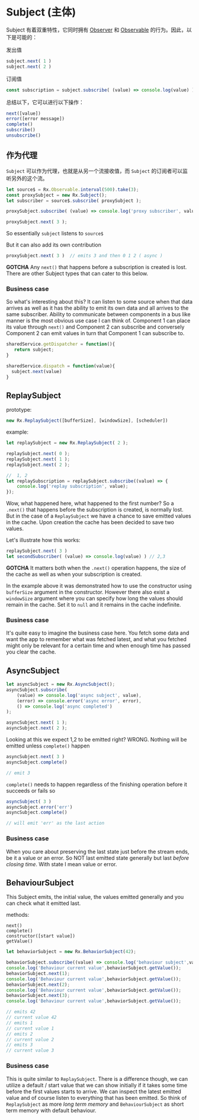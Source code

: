 # Subject (主体)

Subject 有着双重特性，它同时拥有 [Observer](observer.md) 和 [Observable](observable-anatomy.md) 的行为。因此，以下是可能的：

发出值

```javascript
subject.next( 1 )
subject.next( 2 )
```

订阅值

```javascript
const subscription = subject.subscribe( (value) => console.log(value) )
```

总结以下，它可以进行以下操作：

```javascript
next([value])
error([error message])
complete()
subscribe()
unsubscribe()
```

## 作为代理

`Subject` 可以作为代理，也就是从另一个流接收值，而 `Subject` 的订阅者可以监听另外的这个流。

```javascript
let source$ = Rx.Observable.interval(500).take(3);
const proxySubject = new Rx.Subject();
let subscriber = source$.subscribe( proxySubject );

proxySubject.subscribe( (value) => console.log('proxy subscriber', value ) );

proxySubject.next( 3 );
```

So essentially `subject` listens to `source$`

But it can also add its own contribution

```javascript
proxySubject.next( 3 )  // emits 3 and then 0 1 2 ( async )
```

**GOTCHA** Any `next()` that happens before a subscription is created is lost. There are other Subject types that can cater to this below.

### Business case

So what's interesting about this? It can listen to some source when that data arrives as well as it has the ability to emit its own data and all arrives to the same subscriber. Ability to communicate between components in a bus like manner is the most obvious use case I can think of. Component 1 can place its value through `next()` and Component 2 can subscribe and conversely Component 2 can emit values in turn that Component 1 can subscribe to.

```javascript
sharedService.getDispatcher = function(){
   return subject;
}

sharedService.dispatch = function(value){
  subject.next(value)
}
```

## ReplaySubject

prototype:

```javascript
new Rx.ReplaySubject([bufferSize], [windowSize], [scheduler])
```

example:

```javascript
let replaySubject = new Rx.ReplaySubject( 2 );

replaySubject.next( 0 );
replaySubject.next( 1 );
replaySubject.next( 2 );

//  1, 2
let replaySubscription = replaySubject.subscribe((value) => {
    console.log('replay subscription', value);
});
```

Wow, what happened here, what happened to the first number? So a `.next()` that happens before the subscription is created, is normally lost. But in the case of a `ReplaySubject` we have a chance to save emitted values in the cache. Upon creation the cache has been decided to save two values.

Let's illustrate how this works:

```javascript
replaySubject.next( 3 )
let secondSubscriber( (value) => console.log(value) ) // 2,3
```

**GOTCHA** It matters both when the `.next()` operation happens, the size of the cache as well as when your subscription is created.

In the example above it was demonstrated how to use the constructor using `bufferSize` argument in the constructor. However there also exist a `windowSize` argument where you can specify how long the values should remain in the cache. Set it to `null` and it remains in the cache indefinite.

### Business case

It's quite easy to imagine the business case here. You fetch some data and want the app to remember what was fetched latest, and what you fetched might only be relevant for a certain time and when enough time has passed you clear the cache.

## AsyncSubject

```javascript
let asyncSubject = new Rx.AsyncSubject();
asyncSubject.subscribe(
    (value) => console.log('async subject', value),
    (error) => console.error('async error', error),
    () => console.log('async completed')
);

asyncSubject.next( 1 );
asyncSubject.next( 2 );
```

Looking at this we expect 1,2 to be emitted right? WRONG. Nothing will be emitted unless `complete()` happen

```javascript
asyncSubject.next( 3 )
asyncSubject.complete()

// emit 3
```

`complete()` needs to happen regardless of the finishing operation before it succeeds or fails so

```javascript
asyncSubject( 3 )
asyncSubject.error('err')
asyncSubject.complete()

// will emit 'err' as the last action
```

### Business case

When you care about preserving the last state just before the stream ends, be it a value or an error. So NOT last emitted state generally but last _before closing time_. With state I mean value or error.

## BehaviourSubject

This Subject emits, the initial value, the values emitted generally and you can check what it emitted last.

methods:

```
next()
complete()
constructor([start value])
getValue()
```

```javascript
let behaviorSubject = new Rx.BehaviorSubject(42);

behaviorSubject.subscribe((value) => console.log('behaviour subject',value) );
console.log('Behaviour current value',behaviorSubject.getValue());
behaviorSubject.next(1);
console.log('Behaviour current value',behaviorSubject.getValue());
behaviorSubject.next(2);
console.log('Behaviour current value',behaviorSubject.getValue());
behaviorSubject.next(3);
console.log('Behaviour current value',behaviorSubject.getValue());

// emits 42
// current value 42
// emits 1
// current value 1
// emits 2
// current value 2
// emits 3
// current value 3
```

### Business case

This is quite similar to `ReplaySubject`. There is a difference though, we can utilize a default / start value that we can show initially if it takes some time before the first values starts to arrive. We can inspect the latest emitted value and of course listen to everything that has been emitted. So think of `ReplaySubject` as more _long term memory_ and `BehaviourSubject` as short term memory with default behaviour.
